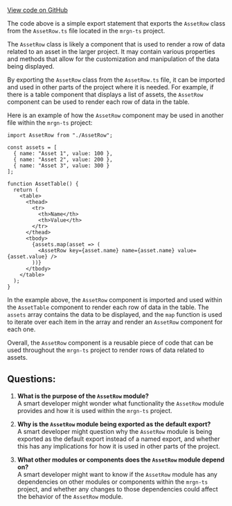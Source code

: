 [View code on GitHub](https://github.com/mrgnlabs/mrgn-ts/apps/marginfi-v2-ui/src/components/AssetsList/AssetRow/index.ts)

The code above is a simple export statement that exports the `AssetRow` class from the `AssetRow.ts` file located in the `mrgn-ts` project. 

The `AssetRow` class is likely a component that is used to render a row of data related to an asset in the larger project. It may contain various properties and methods that allow for the customization and manipulation of the data being displayed. 

By exporting the `AssetRow` class from the `AssetRow.ts` file, it can be imported and used in other parts of the project where it is needed. For example, if there is a table component that displays a list of assets, the `AssetRow` component can be used to render each row of data in the table. 

Here is an example of how the `AssetRow` component may be used in another file within the `mrgn-ts` project:

```
import AssetRow from "./AssetRow";

const assets = [
  { name: "Asset 1", value: 100 },
  { name: "Asset 2", value: 200 },
  { name: "Asset 3", value: 300 }
];

function AssetTable() {
  return (
    <table>
      <thead>
        <tr>
          <th>Name</th>
          <th>Value</th>
        </tr>
      </thead>
      <tbody>
        {assets.map(asset => (
          <AssetRow key={asset.name} name={asset.name} value={asset.value} />
        ))}
      </tbody>
    </table>
  );
}
```

In the example above, the `AssetRow` component is imported and used within the `AssetTable` component to render each row of data in the table. The `assets` array contains the data to be displayed, and the `map` function is used to iterate over each item in the array and render an `AssetRow` component for each one. 

Overall, the `AssetRow` component is a reusable piece of code that can be used throughout the `mrgn-ts` project to render rows of data related to assets.
## Questions: 
 1. **What is the purpose of the `AssetRow` module?**\
A smart developer might wonder what functionality the `AssetRow` module provides and how it is used within the `mrgn-ts` project.

2. **Why is the `AssetRow` module being exported as the default export?**\
A smart developer might question why the `AssetRow` module is being exported as the default export instead of a named export, and whether this has any implications for how it is used in other parts of the project.

3. **What other modules or components does the `AssetRow` module depend on?**\
A smart developer might want to know if the `AssetRow` module has any dependencies on other modules or components within the `mrgn-ts` project, and whether any changes to those dependencies could affect the behavior of the `AssetRow` module.
